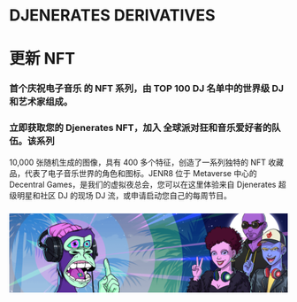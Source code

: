 # DJENERATES DERIVATIVES

#  更新 NFT

### 首个庆祝电子音乐 的 NFT 系列，由 TOP 100 DJ 名单中的世界级 DJ 和艺术家组成。

### 立即获取您的 Djenerates NFT，加入 全球派对狂和音乐爱好者的队伍。该系列
10,000 张随机生成的图像，具有 400 多个特征，创造了一系列独特的 NFT 收藏品，代表了电子音乐世界的角色和图标。JENR8 位于 Metaverse 中心的 Decentral Games，是我们的虚拟夜总会，您可以在这里体验来自 Djenerates 超级明星和社区 DJ 的现场 DJ 流，或申请启动您自己的每周节目。

### ![NFT](unnamed.png)
